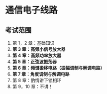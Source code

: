 # 通信电子线路

## 考试范围

1. 第 1，2 章：基础知识
2. **第 3 章：高频小信号放大器**
3. **第 4 章：高频功率放大器**
4. **第 5 章：正弦波振荡器**
5. **第 6 章：频谱搬移电路（振幅调制与解调电路）**
6. **第 7 章：角度调制与解调电路**
7. 第 8 章：酌情讲下锁相环
8. 第 9，10 章：不讲！

